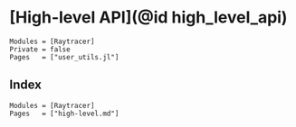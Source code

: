 # [High-level API](@id high_level_api)

```@autodocs
Modules = [Raytracer]
Private = false
Pages   = ["user_utils.jl"]
```

## Index

```@index
Modules = [Raytracer]
Pages   = ["high-level.md"]
```
